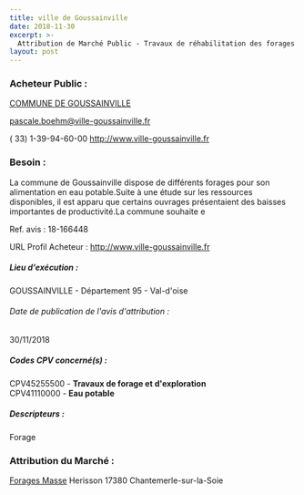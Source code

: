 ```yaml
---
title: ville de Goussainville
date: 2018-11-30
excerpt: >-
  Attribution de Marché Public - Travaux de réhabilitation des forages Fd1, Fd2 et La Motte Piquet 2 situés sur le territoire de Goussainville
layout: post
---
```


### Acheteur Public : 
<a href="/acheteur-33/siren-219502804"> COMMUNE DE GOUSSAINVILLE</a><br/>



pascale.boehm@ville-goussainville.fr

( 33) 1-39-94-60-00
http://www.ville-goussainville.fr
### Besoin :

La commune de Goussainville dispose de différents forages pour son alimentation en eau potable.Suite à une étude sur les ressources disponibles, il est apparu que certains ouvrages présentaient des baisses importantes de productivité.La commune souhaite e

Ref. avis : 18-166448

URL Profil Acheteur : http://www.ville-goussainville.fr

##### Lieu d'exécution :

GOUSSAINVILLE - Département 95 - Val-d'oise

###### Date de publication de l'avis d'attribution : 
30/11/2018

##### Codes CPV concerné(s) :
CPV45255500 - **Travaux de forage et d'exploration** <br/>
CPV41110000 - **Eau potable** <br/>

##### Descripteurs :
Forage <br/>

### Attribution du Marché :
<a href="/entreprise-253/siren-308598861"> Forages Masse</a>    Herisson 17380 Chantemerle-sur-la-Soie <br/>
